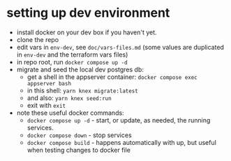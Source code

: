 # setting up dev environment

- install docker on your dev box if you haven't yet.
- clone the repo
- edit vars in `env-dev`, see `doc/vars-files.md` (some values are duplicated in `env-dev` and the terraform vars files)
- in repo root, run `docker compose up -d`
- migrate and seed the local dev postgres db:
  - get a shell in the appserver container: `docker compose exec appserver bash`
  - in this shell: `yarn knex migrate:latest`
  - and also: `yarn knex seed:run`
  - exit with `exit`
- note these useful docker commands:
  - `docker compose up -d` - start, or update, as needed, the running services.
  - `docker compose down` - stop services
  - `docker compose build` - happens automatically with up, but useful when testing changes to docker file
